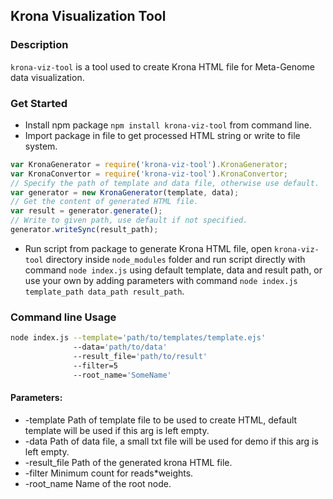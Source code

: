 ## Krona Visualization Tool

### Description
`krona-viz-tool` is a tool used to create Krona HTML file for Meta-Genome data visualization.

### Get Started
* Install npm package `npm install krona-viz-tool` from command line.
* Import package in file to get processed HTML string or write to file system.
```javascript
var KronaGenerator = require('krona-viz-tool').KronaGenerator;
var KronaConvertor = require('krona-viz-tool').KronaConvertor;
// Specify the path of template and data file, otherwise use default.
var generator = new KronaGenerator(template, data);
// Get the content of generated HTML file.
var result = generator.generate();
// Write to given path, use default if not specified.
generator.writeSync(result_path);
```
* Run script from package to generate Krona HTML file, open `krona-viz-tool` directory inside `node_modules` folder and run script directly with command `node index.js` using default template, data and result path, or use your own by adding parameters with command `node index.js template_path data_path result_path`.

### Command line Usage
```bash
node index.js --template='path/to/templates/template.ejs'
              --data='path/to/data'
              --result_file='path/to/result'
              --filter=5
              --root_name='SomeName'
```
#### Parameters:
* -template <FILE> Path of template file to be used to create HTML, default template will be used if this arg is left empty.
* -data <FILE> Path of data file, a small txt file will be used for demo if this arg is left empty.
* -result_file <File> Path of the generated krona HTML file.
* -filter <INT> Minimum count for reads*weights.
* -root_name <String> Name of the root node.